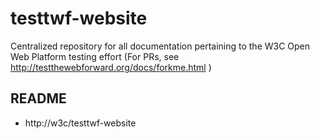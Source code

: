 # testtwf-website
Centralized repository for all documentation pertaining to the W3C Open Web Platform testing effort (For PRs, see http://testthewebforward.org/docs/forkme.html )
## README 
*  http://w3c/testtwf-website
